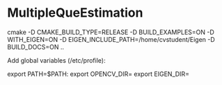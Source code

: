MultipleQueEstimation
=====================

cmake -D CMAKE_BUILD_TYPE=RELEASE -D BUILD_EXAMPLES=ON -D WITH_EIGEN=ON -D EIGEN_INCLUDE_PATH=/home/cvstudent/Eigen -D BUILD_DOCS=ON ..

Add global variables (/etc/profile):

export PATH=$PATH:<path to qtcreator>
export OPENCV_DIR=<path to opencv>
export EIGEN_DIR=<path to eigen>

